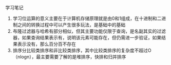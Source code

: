 ﻿学习笔记

1. 学习位运算的意义主要在于计算机存储原理就是由0和1组成，在十进制和二进制之间的转换过程中可以产生很多玩法，是基础中的基础
2. 布隆过滤器与哈希有部分相似，但其主要功能仅限于查询，是名副其实的过滤器，如果查询结果表示有，说明该元素可能存在，但仍需进一步验证，如果结果表示没有，那么百分百不存在
3. 排序分比较类排序和非比较类排序，其中比较类排序的复杂度不超过O（nlogn），最主要需要了解的是堆排序，快排和归并排序